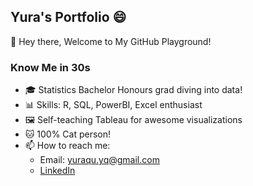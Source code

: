 ## Yura's Portfolio 😄

👋 Hey there, Welcome to My GitHub Playground!

### Know Me in 30s

- 🎓 Statistics Bachelor Honours grad diving into data!
- 📊 Skills: R, SQL, PowerBI, Excel enthusiast 
- 🖼️ Self-teaching Tableau for awesome visualizations
- 🐱 100% Cat person! 
- 📫 How to reach me:
  - Email: yuraqu.yq@gmail.com
  - [LinkedIn](https://linkedin.com/in/yura-qu-54a111203)


